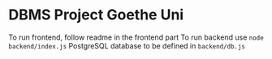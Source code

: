 # DBMS Project Goethe Uni

To run frontend, follow readme in the frontend part
To run backend use `node backend/index.js`
PostgreSQL database to be defined in `backend/db.js`
